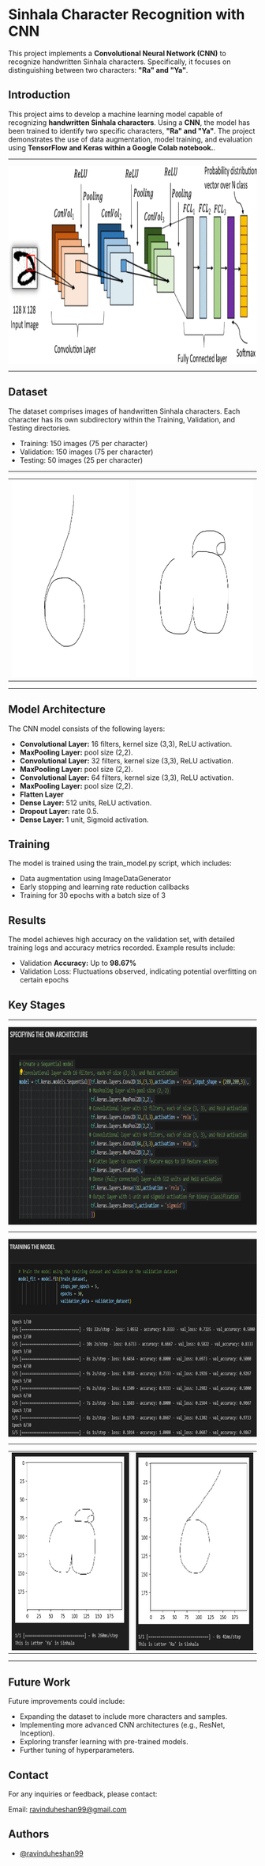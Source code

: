 
# Sinhala Character Recognition with CNN
This project implements a **Convolutional Neural Network (CNN)** to recognize handwritten Sinhala characters. Specifically, it focuses on distinguishing between two characters: **"Ra" and "Ya"**.

## Introduction
This project aims to develop a machine learning model capable of recognizing **handwritten Sinhala characters**. Using a **CNN**, the model has been trained to identify two specific characters, **"Ra" and "Ya"**. The project demonstrates the use of data augmentation, model training, and evaluation using **TensorFlow and Keras within a Google Colab notebook.**.

---

<div style="display: flex; justify-content: center; align-items: center;">
   <img src="https://github.com/ravinduheshan99/Deep-Learning-Mini-Project-01-Sinhala-Character-Recognition-System/blob/main/assets/img/CNN.png" alt="Intro" width="1200" height="400">
</div>

---

## Dataset
The dataset comprises images of handwritten Sinhala characters. Each character has its own subdirectory within the Training, Validation, and Testing directories.

- Training: 150 images (75 per character)
- Validation: 150 images (75 per character)
- Testing: 50 images (25 per character)

---

<table>
  <tr>
    <td><img src="https://github.com/ravinduheshan99/Deep-Learning-Mini-Project-01-Sinhala-Character-Recognition-System/blob/main/Training/Ra/11.jpeg" alt="letter ra" width="1200" height="400"></td>
    <td><img src="https://github.com/ravinduheshan99/Deep-Learning-Mini-Project-01-Sinhala-Character-Recognition-System/blob/main/Training/Ya/70.jpeg" alt="letter ya" width="1200" height="400"></td>
  </tr> 
</table>

---

## Model Architecture
The CNN model consists of the following layers:

- **Convolutional Layer:** 16 filters, kernel size (3,3), ReLU activation.
- **MaxPooling Layer:** pool size (2,2).
- **Convolutional Layer:** 32 filters, kernel size (3,3), ReLU activation.
- **MaxPooling Layer:** pool size (2,2).
- **Convolutional Layer:** 64 filters, kernel size (3,3), ReLU activation.
- **MaxPooling Layer:** pool size (2,2).
- **Flatten Layer**
- **Dense Layer:** 512 units, ReLU activation.
- **Dropout Layer:** rate 0.5.
- **Dense Layer:** 1 unit, Sigmoid activation.

## Training
The model is trained using the train_model.py script, which includes:

- Data augmentation using ImageDataGenerator
- Early stopping and learning rate reduction callbacks
- Training for 30 epochs with a batch size of 3

## Results
The model achieves high accuracy on the validation set, with detailed training logs and accuracy metrics recorded. Example results include:

- Validation **Accuracy:** Up to **98.67%**
- Validation Loss: Fluctuations observed, indicating potential overfitting on certain epochs
  
## Key Stages

---

<div style="display: flex; justify-content: center; align-items: center;">
   <img src="https://github.com/ravinduheshan99/Deep-Learning-Mini-Project-01-Sinhala-Character-Recognition-System/blob/main/assets/img/01.png" alt="Img 01" width="1200" height="400">
</div>

---

<div style="display: flex; justify-content: center; align-items: center;">
   <img src="https://github.com/ravinduheshan99/Deep-Learning-Mini-Project-01-Sinhala-Character-Recognition-System/blob/main/assets/img/02.png" alt="Img 02" width="1200" height="400">
</div>

---

<table>
  <tr>
    <td><img src="https://github.com/ravinduheshan99/Deep-Learning-Mini-Project-01-Sinhala-Character-Recognition-System/blob/main/assets/img/03.png" alt="Img 03" width="1200" height="400"></td>
    <td><img src="https://github.com/ravinduheshan99/Deep-Learning-Mini-Project-01-Sinhala-Character-Recognition-System/blob/main/assets/img/04.png" alt="Img 04" width="1200" height="400"></td>
  </tr>
</table>

---

## Future Work
Future improvements could include:

- Expanding the dataset to include more characters and samples.
- Implementing more advanced CNN architectures (e.g., ResNet, Inception).
- Exploring transfer learning with pre-trained models.
- Further tuning of hyperparameters.

## Contact
For any inquiries or feedback, please contact:

Email: ravinduheshan99@gmail.com

## Authors
- [@ravinduheshan99](https://github.com/ravinduheshan99)

